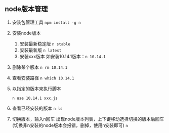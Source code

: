 ## node版本管理

1. 安装包管理工具
   `npm install -g n`

2. 安装node版本

   1. 安装最新稳定版
      `n stable`
   2. 安装最新版
      `n latest`
   3. 安装xxx版本
      如安装10.14.1版本：`n 10.14.1`

3. 删除某个版本
   `n rm 10.14.1`

4. 查看安装路径
   `n which 10.14.1`

5. 以指定的版本来执行脚本

   `n use 10.14.1 xxx.js`

6. 查看已经安装的版本
   `n ls`

7. 切换版本，输入n回车  出现node版本列表，上下键移动选择切换的版本后回车(切换非n安装的node版本会报错，删掉，使用n安装即可)
   `n`

